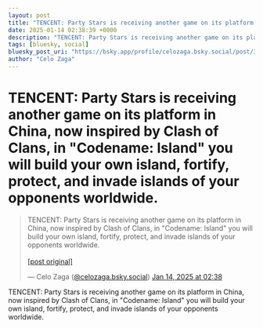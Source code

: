 ```yaml
---
layout: post
title: "TENCENT: Party Stars is receiving another game on its platform in China, now inspired by Clash of Clans, in \"Codename: Island\" you will build your own island, fortify, protect, and invade islands of your opponents worldwide."
date: 2025-01-14 02:38:39 +0000
description: "TENCENT: Party Stars is receiving another game on its platform in China, now inspired by Clash of Clans, in \"Codename: Island\" you will build your own..."
tags: [bluesky, social]
bluesky_post_uri: "https://bsky.app/profile/celozaga.bsky.social/post/3lfo7t2vxys2o"
author: "Celo Zaga"
---
```


<h1 class="bluesky-post-title">TENCENT: Party Stars is receiving another game on its platform in China, now inspired by Clash of Clans, in "Codename: Island" you will build your own island, fortify, protect, and invade islands of your opponents worldwide.</h1>


<blockquote class="bluesky-embed" data-bluesky-uri="at://did:plc:lmh6rennptq77inaztnovw4b/app.bsky.feed.post/3lfo7t2vxys2o" data-bluesky-embed-color-mode="system">
<p lang="">TENCENT: Party Stars is receiving another game on its platform in China, now inspired by Clash of Clans, in "Codename: Island" you will build your own island, fortify, protect, and invade islands of your opponents worldwide.<br><br><a href="https://bsky.app/profile/celozaga.bsky.social/post/3lfo7t2vxys2o">[post original]</a></p>
&mdash; Celo Zaga (<a href="https://bsky.app/profile/did:plc:lmh6rennptq77inaztnovw4b">@celozaga.bsky.social</a>) <a href="https://bsky.app/profile/celozaga.bsky.social/post/3lfo7t2vxys2o">Jan 14, 2025 at 02:38</a>
</blockquote>
<script async src="https://embed.bsky.app/static/embed.js" charset="utf-8"></script>


<p class="bluesky-post-description">TENCENT: Party Stars is receiving another game on its platform in China, now inspired by Clash of Clans, in "Codename: Island" you will build your own island, fortify, protect, and invade islands of your opponents worldwide.</p>
